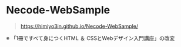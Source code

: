 # Necode-WebSample
> https://himiyo3in.github.io/Necode-WebSample/

※ 「1冊ですべて身につくHTML ＆ CSSとWebデザイン入門講座」の改変
